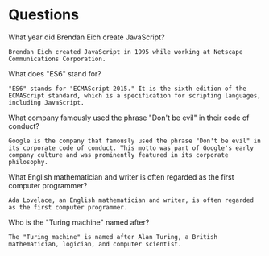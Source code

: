 # Questions

What year did Brendan Eich create JavaScript?

```
Brendan Eich created JavaScript in 1995 while working at Netscape Communications Corporation.

```

What does "ES6" stand for?

```
"ES6" stands for "ECMAScript 2015." It is the sixth edition of the ECMAScript standard, which is a specification for scripting languages, including JavaScript.

```

What company famously used the phrase "Don't be evil" in their code of conduct?

```
Google is the company that famously used the phrase "Don't be evil" in its corporate code of conduct. This motto was part of Google's early company culture and was prominently featured in its corporate philosophy. 

```

What English mathematician and writer is often regarded as the first computer programmer?

```
Ada Lovelace, an English mathematician and writer, is often regarded as the first computer programmer.

```

Who is the "Turing machine" named after?

```
The "Turing machine" is named after Alan Turing, a British mathematician, logician, and computer scientist.

```
